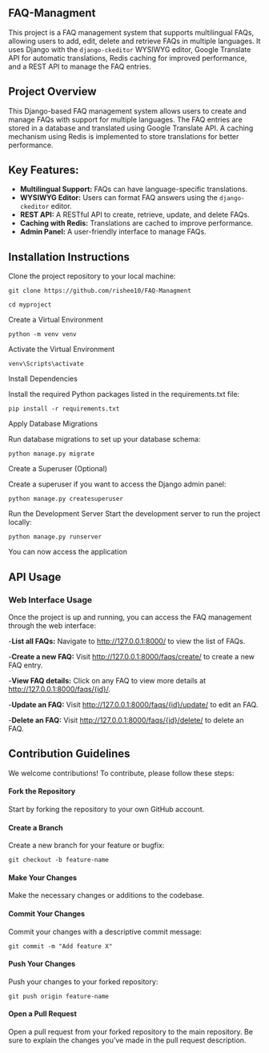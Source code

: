 ## FAQ-Managment

This project is a FAQ management system that supports multilingual FAQs, allowing users to add, edit, delete and retrieve FAQs in multiple languages. It uses Django with the `django-ckeditor` WYSIWYG editor, Google Translate API for automatic translations, Redis caching for improved performance, and a REST API to manage the FAQ entries.

## Project Overview
This Django-based FAQ management system allows users to create and manage FAQs with support for multiple languages. The FAQ entries are stored in a database and translated using Google Translate API. A caching mechanism using Redis is implemented to store translations for better performance.

## Key Features:
- **Multilingual Support:** FAQs can have language-specific translations.
- **WYSIWYG Editor:** Users can format FAQ answers using the `django-ckeditor` editor.
- **REST API:** A RESTful API to create, retrieve, update, and delete FAQs.
- **Caching with Redis:** Translations are cached to improve performance.
- **Admin Panel:** A user-friendly interface to manage FAQs.

## Installation Instructions
Clone the project repository to your local machine:

```git clone https://github.com/rishee10/FAQ-Managment ```

``` cd myproject ```

Create a Virtual Environment

``` python -m venv venv ```

Activate the Virtual Environment

``` venv\Scripts\activate ```

Install Dependencies

Install the required Python packages listed in the requirements.txt file:

``` pip install -r requirements.txt ```

Apply Database Migrations

Run database migrations to set up your database schema:

``` python manage.py migrate ```

Create a Superuser (Optional)

Create a superuser if you want to access the Django admin panel:

``` python manage.py createsuperuser ```

Run the Development Server
Start the development server to run the project locally:

``` python manage.py runserver ```

You can now access the application

## API Usage

### Web Interface Usage

Once the project is up and running, you can access the FAQ management through the web interface:

-**List all FAQs:** Navigate to http://127.0.0.1:8000/ to view the list of FAQs.

-**Create a new FAQ:** Visit http://127.0.0.1:8000/faqs/create/ to create a new FAQ entry.

-**View FAQ details:** Click on any FAQ to view more details at http://127.0.0.1:8000/faqs/{id}/.

-**Update an FAQ:** Visit http://127.0.0.1:8000/faqs/{id}/update/ to edit an FAQ.

-**Delete an FAQ:** Visit http://127.0.0.1:8000/faqs/{id}/delete/ to delete an FAQ.



## Contribution Guidelines

We welcome contributions! To contribute, please follow these steps:

#### Fork the Repository
   
Start by forking the repository to your own GitHub account.

#### Create a Branch

Create a new branch for your feature or bugfix:


``` git checkout -b feature-name ```

#### Make Your Changes

Make the necessary changes or additions to the codebase.

#### Commit Your Changes

Commit your changes with a descriptive commit message:


``` git commit -m "Add feature X" ```

#### Push Your Changes

Push your changes to your forked repository:

``` git push origin feature-name ```

#### Open a Pull Request

Open a pull request from your forked repository to the main repository. Be sure to explain the changes you’ve made in the pull request description.


